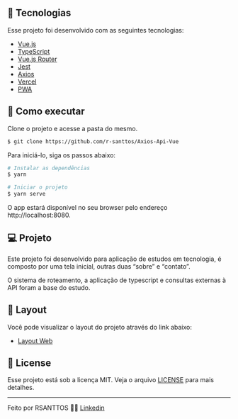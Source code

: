 ## 🧪 Tecnologias

Esse projeto foi desenvolvido com as seguintes tecnologias:

- [Vue.js](https://vuejs.org/)
- [TypeScript](https://www.typescriptlang.org/)
- [Vue.js Router](https://router.vuejs.org/)
- [Jest](https://jestjs.io/)
- [Axios](https://axios-http.com/)
- [Vercel](https://vercel.com/)
- [PWA](https://developers.google.com/web/progressive-web-apps/)

## 🚀 Como executar

Clone o projeto e acesse a pasta do mesmo.

```bash
$ git clone https://github.com/r-santtos/Axios-Api-Vue
```

Para iniciá-lo, siga os passos abaixo:
```bash
# Instalar as dependências
$ yarn

# Iniciar o projeto
$ yarn serve
```
O app estará disponível no seu browser pelo endereço http://localhost:8080.

## 💻 Projeto

Este projeto foi desenvolvido para aplicação de estudos em tecnologia, é composto por uma tela inicial, outras duas “sobre” e “contato”.

O sistema de roteamento, a aplicação de typescript e consultas externas à API foram a base do estudo.

## 🔖 Layout

Você pode visualizar o layout do projeto através do link abaixo:

- [Layout Web](https://vue-dash-youtube.vercel.app/) 

## 📝 License

Esse projeto está sob a licença MIT. Veja o arquivo [LICENSE](LICENSE.md) para mais detalhes.

---

Feito por RSANTTOS 👋🏻 [Linkedin](https://www.linkedin.com/in/rsanttos89/)
